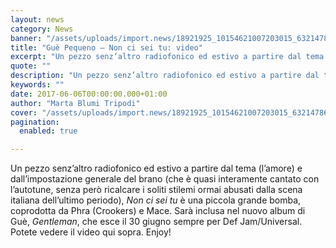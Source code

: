 ```yaml
---
layout: news
category: News
banner: "/assets/uploads/import.news/18921925_10154621007203015_6321478634996081649_n.jpg"
title: "Guè Pequeno – Non ci sei tu: video"
excerpt: "Un pezzo senz’altro radiofonico ed estivo a partire dal tema (l’amore) e dall’impostazione generale del brano (che è quasi interamente cantato con l’autotune, senza però ricalcare i soliti stilemi ormai abusati dalla scena italiana dell’ultimo periodo), Non ci sei tu è una piccola grande bomba, coprodotta da Phra (Crookers) e Mace. Sarà inclusa nel nuovo [&hellip"
quote: ""
description: "Un pezzo senz’altro radiofonico ed estivo a partire dal tema (l’amore) e dall’impostazione generale del brano (che è quasi interamente cantato con l’autotune, senza però ricalcare i soliti stilemi ormai abusati dalla scena italiana dell’ultimo periodo), Non ci sei tu è una piccola grande bomba, coprodotta da Phra (Crookers) e Mace. Sarà inclusa nel nuovo [&hellip"
keywords: ""
date: 2017-06-06T00:00:00.000+01:00
author: "Marta Blumi Tripodi"
cover: "/assets/uploads/import.news/18921925_10154621007203015_6321478634996081649_n.jpg"
pagination:
  enabled: true

---
```


Un pezzo senz’altro radiofonico ed estivo a partire dal tema (l’amore) e dall’impostazione generale del brano (che è quasi interamente cantato con l’autotune, senza però ricalcare i soliti stilemi ormai abusati dalla scena italiana dell’ultimo periodo), _Non ci sei tu_ è una piccola grande bomba, coprodotta da Phra (Crookers) e Mace. Sarà inclusa nel nuovo album di Guè, _Gentleman_, che esce il 30 giugno sempre per Def Jam/Universal. Potete vedere il video qui sopra. Enjoy!